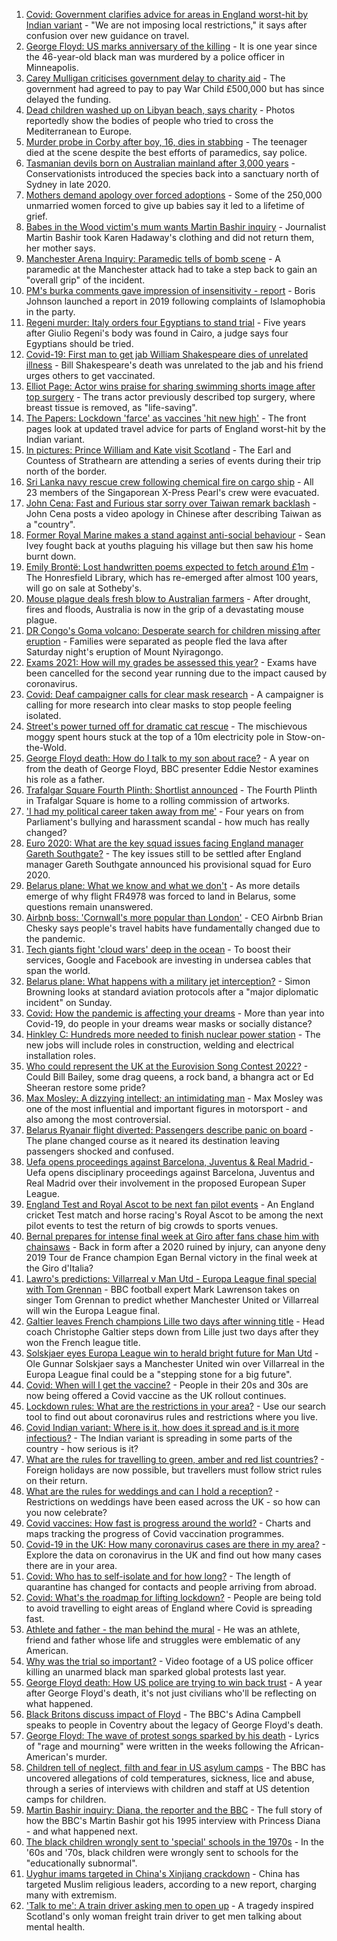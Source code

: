 1. [Covid: Government clarifies advice for areas in England worst-hit by Indian variant](https://www.bbc.co.uk/news/uk-57246973) - "We are not imposing local restrictions," it says after confusion over new guidance on travel.
2. [George Floyd: US marks anniversary of the killing](https://www.bbc.co.uk/news/world-us-canada-57245837) - It is one year since the 46-year-old black man was murdered by a police officer in Minneapolis.
3. [Carey Mulligan criticises government delay to charity aid](https://www.bbc.co.uk/news/uk-57247477) - The government had agreed to pay to pay War Child £500,000 but has since delayed the funding.
4. [Dead children washed up on Libyan beach, says charity](https://www.bbc.co.uk/news/world-africa-57245831) - Photos reportedly show the bodies of people who tried to cross the Mediterranean to Europe.
5. [Murder probe in Corby after boy, 16, dies in stabbing](https://www.bbc.co.uk/news/uk-england-northamptonshire-57249741) - The teenager died at the scene despite the best efforts of paramedics, say police.
6. [Tasmanian devils born on Australian mainland after 3,000 years](https://www.bbc.co.uk/news/world-australia-57249491) - Conservationists introduced the species back into a sanctuary north of Sydney in late 2020.
7. [Mothers demand apology over forced adoptions](https://www.bbc.co.uk/news/uk-57231621) - Some of the 250,000 unmarried women forced to give up babies say it led to a lifetime of grief.
8. [Babes in the Wood victim's mum wants Martin Bashir inquiry](https://www.bbc.co.uk/news/uk-england-sussex-57242995) - Journalist Martin Bashir took Karen Hadaway's clothing and did not return them, her mother says.
9. [Manchester Arena Inquiry: Paramedic tells of bomb scene](https://www.bbc.co.uk/news/uk-england-manchester-57244695) - A paramedic at the Manchester attack had to take a step back to gain an "overall grip" of the incident.
10. [PM's burka comments gave impression of insensitivity - report](https://www.bbc.co.uk/news/uk-politics-57239483) - Boris Johnson launched a report in 2019 following complaints of Islamophobia in the party.
11. [Regeni murder: Italy orders four Egyptians to stand trial](https://www.bbc.co.uk/news/world-europe-57238620) - Five years after Giulio Regeni's body was found in Cairo, a judge says four Egyptians should be tried.
12. [Covid-19: First man to get jab William Shakespeare dies of unrelated illness](https://www.bbc.co.uk/news/uk-england-coventry-warwickshire-57234741) - Bill Shakespeare's death was unrelated to the jab and his friend urges others to get vaccinated.
13. [Elliot Page: Actor wins praise for sharing swimming shorts image after top surgery](https://www.bbc.co.uk/news/entertainment-arts-57239448) - The trans actor previously described top surgery, where breast tissue is removed, as "life-saving".
14. [The Papers: Lockdown 'farce' as vaccines 'hit new high'](https://www.bbc.co.uk/news/blogs-the-papers-57249894) - The front pages look at updated travel advice for parts of England worst-hit by the Indian variant.
15. [In pictures: Prince William and Kate visit Scotland](https://www.bbc.co.uk/news/uk-scotland-57241340) - The Earl and Countess of Strathearn are attending a series of events during their trip north of the border.
16. [Sri Lanka navy rescue crew following chemical fire on cargo ship](https://www.bbc.co.uk/news/world-asia-57244173) - All 23 members of the Singaporean X-Press Pearl's crew were evacuated.
17. [John Cena: Fast and Furious star sorry over Taiwan remark backlash](https://www.bbc.co.uk/news/world-asia-57241053) - John Cena posts a video apology in Chinese after describing Taiwan as a "country".
18. [Former Royal Marine makes a stand against anti-social behaviour](https://www.bbc.co.uk/news/uk-england-tees-57233796) - Sean Ivey fought back at youths plaguing his village but then saw his home burnt down.
19. [Emily Brontë: Lost handwritten poems expected to fetch around £1m](https://www.bbc.co.uk/news/entertainment-arts-57242780) - The Honresfield Library, which has re-emerged after almost 100 years, will go on sale at Sotheby's.
20. [Mouse plague deals fresh blow to Australian farmers](https://www.bbc.co.uk/news/world-australia-57225103) - After drought, fires and floods, Australia is now in the grip of a devastating mouse plague.
21. [DR Congo's Goma volcano: Desperate search for children missing after eruption](https://www.bbc.co.uk/news/world-africa-57228666) - Families were separated as people fled the lava after Saturday night's eruption of Mount Nyiragongo.
22. [Exams 2021: How will my grades be assessed this year?](https://www.bbc.co.uk/news/education-57232414) - Exams have been cancelled for the second year running due to the impact caused by coronavirus.
23. [Covid: Deaf campaigner calls for clear mask research](https://www.bbc.co.uk/news/uk-england-norfolk-57180904) - A campaigner is calling for more research into clear masks to stop people feeling isolated.
24. [Street's power turned off for dramatic cat rescue](https://www.bbc.co.uk/news/uk-england-gloucestershire-57232141) - The mischievous moggy spent hours stuck at the top of a 10m electricity pole in Stow-on-the-Wold.
25. [George Floyd death: How do I talk to my son about race?](https://www.bbc.co.uk/news/world-us-canada-57205016) - A year on from the death of George Floyd, BBC presenter Eddie Nestor examines his role as a father.
26. [Trafalgar Square Fourth Plinth: Shortlist announced](https://www.bbc.co.uk/news/uk-england-london-57227332) - The Fourth Plinth in Trafalgar Square is home to a rolling commission of artworks.
27. ['I had my political career taken away from me'](https://www.bbc.co.uk/news/uk-politics-57226130) - Four years on from Parliament's bullying and harassment scandal - how much has really changed?
28. [Euro 2020: What are the key squad issues facing England manager Gareth Southgate?](https://www.bbc.co.uk/sport/football/57244587) - The key issues still to be settled after England manager Gareth Southgate announced his provisional squad for Euro 2020.
29. [Belarus plane: What we know and what we don't](https://www.bbc.co.uk/news/world-europe-57239521) - As more details emerge of why flight FR4978 was forced to land in Belarus, some questions remain unanswered.
30. [Airbnb boss: 'Cornwall's more popular than London'](https://www.bbc.co.uk/news/technology-57240212) - CEO Airbnb Brian Chesky says people's travel habits have fundamentally changed due to the pandemic.
31. [Tech giants fight 'cloud wars' deep in the ocean](https://www.bbc.co.uk/news/business-57070318) - To boost their services, Google and Facebook are investing in undersea cables that span the world.
32. [Belarus plane: What happens with a military jet interception?](https://www.bbc.co.uk/news/world-europe-57236086) - Simon Browning looks at standard aviation protocols after a "major diplomatic incident" on Sunday.
33. [Covid: How the pandemic is affecting your dreams](https://www.bbc.co.uk/news/world-56600288) - More than year into Covid-19, do people in your dreams wear masks or socially distance?
34. [Hinkley C: Hundreds more needed to finish nuclear power station](https://www.bbc.co.uk/news/uk-england-somerset-57227918) - The new jobs will include roles in construction, welding and electrical installation roles.
35. [Who could represent the UK at the Eurovision Song Contest 2022?](https://www.bbc.co.uk/news/entertainment-arts-57226754) - Could Bill Bailey, some drag queens, a rock band, a bhangra act or Ed Sheeran restore some pride?
36. [Max Mosley: A dizzying intellect; an intimidating man](https://www.bbc.co.uk/sport/formula1/57231465) - Max Mosley was one of the most influential and important figures in motorsport - and also among the most controversial.
37. [Belarus Ryanair flight diverted: Passengers describe panic on board](https://www.bbc.co.uk/news/world-europe-57180275) - The plane changed course as it neared its destination leaving passengers shocked and confused.
38. [Uefa opens proceedings against Barcelona, Juventus & Real Madrid ](https://www.bbc.co.uk/sport/football/57249562) - Uefa opens disciplinary proceedings against Barcelona, Juventus and Real Madrid over their involvement in the proposed European Super League.
39. [England Test and Royal Ascot to be next fan pilot events](https://www.bbc.co.uk/sport/57248574) - An England cricket Test match and horse racing's Royal Ascot to be among the next pilot events to test the return of big crowds to sports venues.
40. [Bernal prepares for intense final week at Giro after fans chase him with chainsaws](https://www.bbc.co.uk/sport/cycling/57189490) - Back in form after a 2020 ruined by injury, can anyone deny 2019 Tour de France champion Egan Bernal victory in the final week at the Giro d'Italia?
41. [Lawro's predictions: Villarreal v Man Utd - Europa League final special with Tom Grennan](https://www.bbc.co.uk/sport/football/57229575) - BBC football expert Mark Lawrenson takes on singer Tom Grennan to predict whether Manchester United or Villarreal will win the Europa League final.
42. [Galtier leaves French champions Lille two days after winning title](https://www.bbc.co.uk/sport/football/57248572) - Head coach Christophe Galtier steps down from Lille just two days after they won the French league title.
43. [Solskjaer eyes Europa League win to herald bright future for Man Utd](https://www.bbc.co.uk/sport/football/57224112) - Ole Gunnar Solskjaer says a Manchester United win over Villarreal in the Europa League final could be a "stepping stone for a big future".
44. [Covid: When will I get the vaccine?](https://www.bbc.co.uk/news/health-55045639) - People in their 20s and 30s are now being offered a Covid vaccine as the UK rollout continues.
45. [Lockdown rules: What are the restrictions in your area?](https://www.bbc.co.uk/news/uk-54373904) - Use our search tool to find out about coronavirus rules and restrictions where you live.
46. [Covid Indian variant: Where is it, how does it spread and is it more infectious?](https://www.bbc.co.uk/news/health-57157496) - The Indian variant is spreading in some parts of the country - how serious is it?
47. [What are the rules for travelling to green, amber and red list countries?](https://www.bbc.co.uk/news/explainers-52544307) - Foreign holidays are now possible, but travellers must follow strict rules on their return.
48. [What are the rules for weddings and can I hold a reception?](https://www.bbc.co.uk/news/explainers-52811509) - Restrictions on weddings have been eased across the UK - so how can you now celebrate?
49. [Covid vaccines: How fast is progress around the world?](https://www.bbc.co.uk/news/world-56237778) - Charts and maps tracking the progress of Covid vaccination programmes.
50. [Covid-19 in the UK: How many coronavirus cases are there in my area?](https://www.bbc.co.uk/news/uk-51768274) - Explore the data on coronavirus in the UK and find out how many cases there are in your area.
51. [Covid: Who has to self-isolate and for how long?](https://www.bbc.co.uk/news/explainers-54239922) - The length of quarantine has changed for contacts and people arriving from abroad.
52. [Covid: What's the roadmap for lifting lockdown?](https://www.bbc.co.uk/news/explainers-52530518) - People are being told to avoid travelling to eight areas of England where Covid is spreading fast.
53. [Athlete and father - the man behind the mural](https://www.bbc.co.uk/news/world-us-canada-52871936) - He was an athlete, friend and father whose life and struggles were emblematic of any American.
54. [Why was the trial so important?](https://www.bbc.co.uk/news/world-us-canada-56270334) - Video footage of a US police officer killing an unarmed black man sparked global protests last year.
55. [George Floyd death: How US police are trying to win back trust](https://www.bbc.co.uk/news/world-us-canada-57205015) - A year after George Floyd's death, it's not just civilians who'll be reflecting on what happened.
56. [Black Britons discuss impact of Floyd](https://www.bbc.co.uk/news/uk-57093888) - The BBC's Adina Campbell speaks to people in Coventry about the legacy of George Floyd's death.
57. [George Floyd: The wave of protest songs sparked by his death](https://www.bbc.co.uk/news/newsbeat-57233557) - Lyrics of "rage and mourning" were written in the weeks following the African-American's murder.
58. [Children tell of neglect, filth and fear in US asylum camps](https://www.bbc.co.uk/news/world-us-canada-57149721) - The BBC has uncovered allegations of cold temperatures, sickness, lice and abuse, through a series of interviews with children and staff at US detention camps for children.
59. [Martin Bashir inquiry: Diana, the reporter and the BBC](https://www.bbc.co.uk/news/uk-56680229) - The full story of how the BBC's Martin Bashir got his 1995 interview with Princess Diana - and what happened next.
60. [The black children wrongly sent to 'special' schools in the 1970s](https://www.bbc.co.uk/news/uk-57099654) - In the '60s and '70s, black children were wrongly sent to schools for the "educationally subnormal".
61. [Uyghur imams targeted in China's Xinjiang crackdown](https://www.bbc.co.uk/news/world-asia-china-56986057) - China has targeted Muslim religious leaders, according to a new report, charging many with extremism.
62. ['Talk to me': A train driver asking men to open up](https://www.bbc.co.uk/news/stories-57060971) - A tragedy inspired Scotland's only woman freight train driver to get men talking about mental health.

